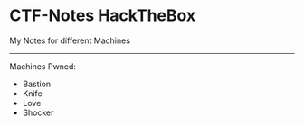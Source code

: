 # CTF-Notes HackTheBox 
My Notes for different Machines 
***
Machines Pwned:
- Bastion
- Knife
- Love
- Shocker
